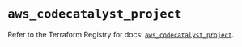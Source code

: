 # `aws_codecatalyst_project`

Refer to the Terraform Registry for docs: [`aws_codecatalyst_project`](https://registry.terraform.io/providers/hashicorp/aws/5.71.0/docs/resources/codecatalyst_project).

